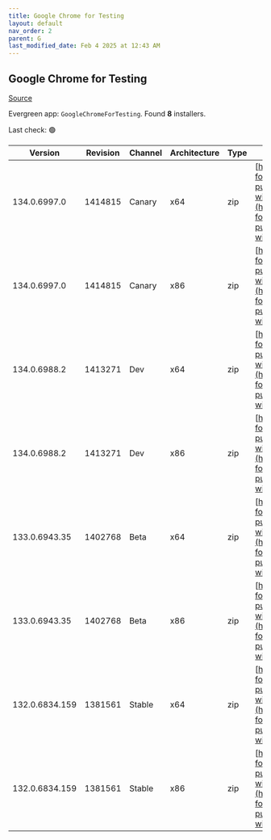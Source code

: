 ```yaml
---
title: Google Chrome for Testing
layout: default
nav_order: 2
parent: G
last_modified_date: Feb 4 2025 at 12:43 AM
---
```


## Google Chrome for Testing

[Source](https://googlechromelabs.github.io/chrome-for-testing/)

Evergreen app: `GoogleChromeForTesting`. Found **8** installers.

Last check: 🟢

| Version        | Revision | Channel | Architecture | Type | URI                                                                                                                                                                                              |
| -------------- | -------- | ------- | ------------ | ---- | ------------------------------------------------------------------------------------------------------------------------------------------------------------------------------------------------ |
| 134.0.6997.0   | 1414815  | Canary  | x64          | zip  | [https://storage.googleapis.com/chrome-for-testing-public/134.0.6997.0/win64/chrome-win64.zip](https://storage.googleapis.com/chrome-for-testing-public/134.0.6997.0/win64/chrome-win64.zip)     |
| 134.0.6997.0   | 1414815  | Canary  | x86          | zip  | [https://storage.googleapis.com/chrome-for-testing-public/134.0.6997.0/win32/chrome-win32.zip](https://storage.googleapis.com/chrome-for-testing-public/134.0.6997.0/win32/chrome-win32.zip)     |
| 134.0.6988.2   | 1413271  | Dev     | x64          | zip  | [https://storage.googleapis.com/chrome-for-testing-public/134.0.6988.2/win64/chrome-win64.zip](https://storage.googleapis.com/chrome-for-testing-public/134.0.6988.2/win64/chrome-win64.zip)     |
| 134.0.6988.2   | 1413271  | Dev     | x86          | zip  | [https://storage.googleapis.com/chrome-for-testing-public/134.0.6988.2/win32/chrome-win32.zip](https://storage.googleapis.com/chrome-for-testing-public/134.0.6988.2/win32/chrome-win32.zip)     |
| 133.0.6943.35  | 1402768  | Beta    | x64          | zip  | [https://storage.googleapis.com/chrome-for-testing-public/133.0.6943.35/win64/chrome-win64.zip](https://storage.googleapis.com/chrome-for-testing-public/133.0.6943.35/win64/chrome-win64.zip)   |
| 133.0.6943.35  | 1402768  | Beta    | x86          | zip  | [https://storage.googleapis.com/chrome-for-testing-public/133.0.6943.35/win32/chrome-win32.zip](https://storage.googleapis.com/chrome-for-testing-public/133.0.6943.35/win32/chrome-win32.zip)   |
| 132.0.6834.159 | 1381561  | Stable  | x64          | zip  | [https://storage.googleapis.com/chrome-for-testing-public/132.0.6834.159/win64/chrome-win64.zip](https://storage.googleapis.com/chrome-for-testing-public/132.0.6834.159/win64/chrome-win64.zip) |
| 132.0.6834.159 | 1381561  | Stable  | x86          | zip  | [https://storage.googleapis.com/chrome-for-testing-public/132.0.6834.159/win32/chrome-win32.zip](https://storage.googleapis.com/chrome-for-testing-public/132.0.6834.159/win32/chrome-win32.zip) |
